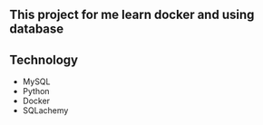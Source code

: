 ## This project for me learn docker and using database

## Technology 
- MySQL
- Python
- Docker
- SQLachemy
